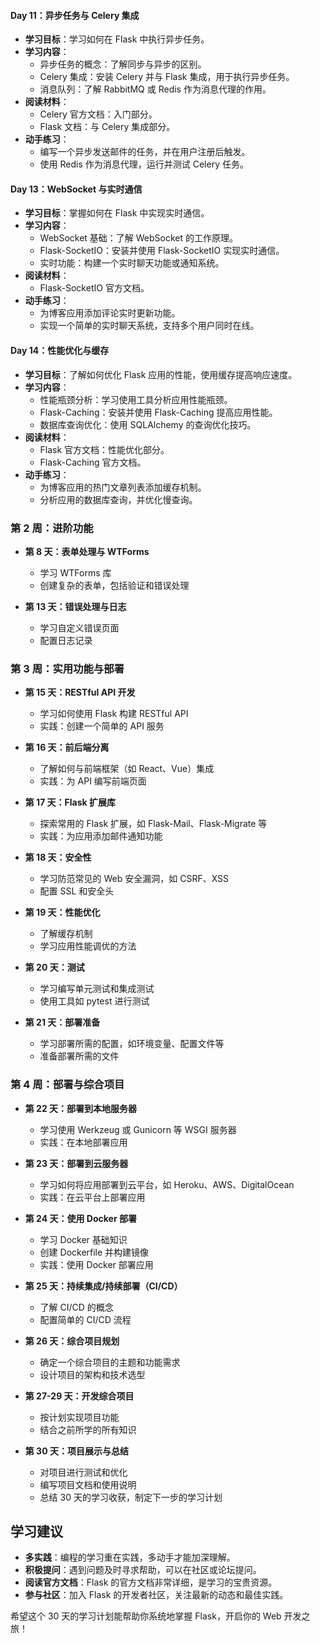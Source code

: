 #### **Day 11：异步任务与 Celery 集成**
- **学习目标**：学习如何在 Flask 中执行异步任务。
- **学习内容**：
  - 异步任务的概念：了解同步与异步的区别。
  - Celery 集成：安装 Celery 并与 Flask 集成，用于执行异步任务。
  - 消息队列：了解 RabbitMQ 或 Redis 作为消息代理的作用。
- **阅读材料**：
  - Celery 官方文档：入门部分。
  - Flask 文档：与 Celery 集成部分。
- **动手练习**：
  - 编写一个异步发送邮件的任务，并在用户注册后触发。
  - 使用 Redis 作为消息代理，运行并测试 Celery 任务。

#### **Day 13：WebSocket 与实时通信**
- **学习目标**：掌握如何在 Flask 中实现实时通信。
- **学习内容**：
  - WebSocket 基础：了解 WebSocket 的工作原理。
  - Flask-SocketIO：安装并使用 Flask-SocketIO 实现实时通信。
  - 实时功能：构建一个实时聊天功能或通知系统。
- **阅读材料**：
  - Flask-SocketIO 官方文档。
- **动手练习**：
  - 为博客应用添加评论实时更新功能。
  - 实现一个简单的实时聊天系统，支持多个用户同时在线。

#### **Day 14：性能优化与缓存**
- **学习目标**：了解如何优化 Flask 应用的性能，使用缓存提高响应速度。
- **学习内容**：
  - 性能瓶颈分析：学习使用工具分析应用性能瓶颈。
  - Flask-Caching：安装并使用 Flask-Caching 提高应用性能。
  - 数据库查询优化：使用 SQLAlchemy 的查询优化技巧。
- **阅读材料**：
  - Flask 官方文档：性能优化部分。
  - Flask-Caching 官方文档。
- **动手练习**：
  - 为博客应用的热门文章列表添加缓存机制。
  - 分析应用的数据库查询，并优化慢查询。

### 第 2 周：进阶功能

- **第 8 天：表单处理与 WTForms**
  - 学习 WTForms 库
  - 创建复杂的表单，包括验证和错误处理

- **第 13 天：错误处理与日志**
  - 学习自定义错误页面
  - 配置日志记录

### 第 3 周：实用功能与部署

- **第 15 天：RESTful API 开发** <!-- done -->
  - 学习如何使用 Flask 构建 RESTful API
  - 实践：创建一个简单的 API 服务

- **第 16 天：前后端分离** <!-- done -->
  - 了解如何与前端框架（如 React、Vue）集成
  - 实践：为 API 编写前端页面

- **第 17 天：Flask 扩展库**
  - 探索常用的 Flask 扩展，如 Flask-Mail、Flask-Migrate 等
  - 实践：为应用添加邮件通知功能

- **第 18 天：安全性** <!-- done -->
  - 学习防范常见的 Web 安全漏洞，如 CSRF、XSS
  - 配置 SSL 和安全头

- **第 19 天：性能优化**
  - 了解缓存机制
  - 学习应用性能调优的方法

- **第 20 天：测试**
  - 学习编写单元测试和集成测试
  - 使用工具如 pytest 进行测试

- **第 21 天：部署准备**
  - 学习部署所需的配置，如环境变量、配置文件等
  - 准备部署所需的文件

### 第 4 周：部署与综合项目

- **第 22 天：部署到本地服务器**
  - 学习使用 Werkzeug 或 Gunicorn 等 WSGI 服务器
  - 实践：在本地部署应用

- **第 23 天：部署到云服务器**
  - 学习如何将应用部署到云平台，如 Heroku、AWS、DigitalOcean
  - 实践：在云平台上部署应用

- **第 24 天：使用 Docker 部署**
  - 学习 Docker 基础知识
  - 创建 Dockerfile 并构建镜像
  - 实践：使用 Docker 部署应用

- **第 25 天：持续集成/持续部署（CI/CD）**
  - 了解 CI/CD 的概念
  - 配置简单的 CI/CD 流程

- **第 26 天：综合项目规划**
  - 确定一个综合项目的主题和功能需求
  - 设计项目的架构和技术选型

- **第 27-29 天：开发综合项目**
  - 按计划实现项目功能
  - 结合之前所学的所有知识

- **第 30 天：项目展示与总结**
  - 对项目进行测试和优化
  - 编写项目文档和使用说明
  - 总结 30 天的学习收获，制定下一步的学习计划

## 学习建议

- **多实践**：编程的学习重在实践，多动手才能加深理解。
- **积极提问**：遇到问题及时寻求帮助，可以在社区或论坛提问。
- **阅读官方文档**：Flask 的官方文档非常详细，是学习的宝贵资源。
- **参与社区**：加入 Flask 的开发者社区，关注最新的动态和最佳实践。

希望这个 30 天的学习计划能帮助你系统地掌握 Flask，开启你的 Web 开发之旅！